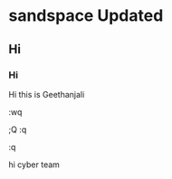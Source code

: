 

sandspace Updated                      
=======









## Hi
### Hi
Hi this is Geethanjali





:wq


;Q
:q




:q



hi cyber team
